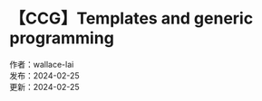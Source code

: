# 【CCG】Templates and generic programming

作者：wallace-lai <br/>
发布：2024-02-25 <br/>
更新：2024-02-25 <br/>